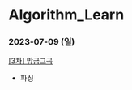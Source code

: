 # Algorithm_Learn
### 2023-07-09 (일)
[[3차] 방금그곡](https://school.programmers.co.kr/learn/courses/30/lessons/17683)
- 파싱
